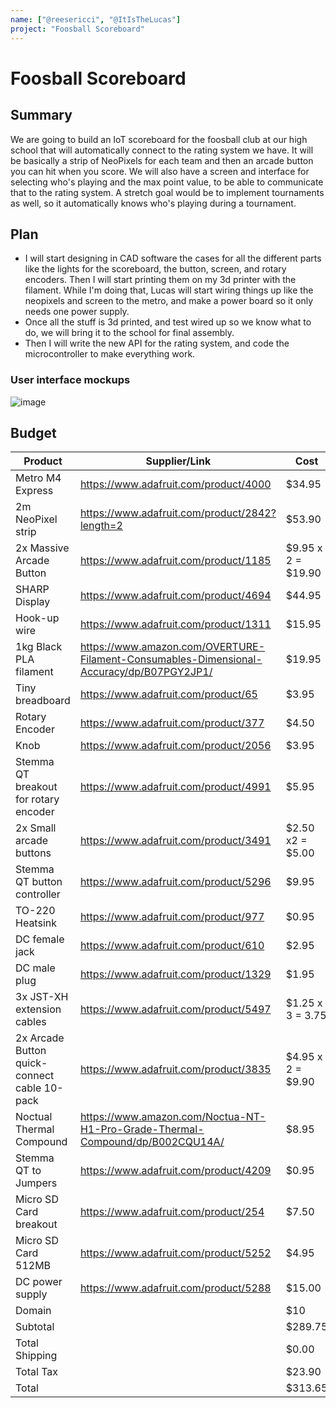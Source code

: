 ```yaml
---
name: ["@reesericci", "@ItIsTheLucas"]
project: "Foosball Scoreboard"
---
```


# Foosball Scoreboard

## Summary

We are going to build an IoT scoreboard for the foosball club at our high school that will automatically connect to the rating system we have. It will be basically a strip of NeoPixels for each team and then an arcade button you can hit when you score. We will also have a screen and interface for selecting who's playing and the max point value, to be able to communicate that to the rating system. A stretch goal would be to implement tournaments as well, so it automatically knows who's playing during a tournament.

## Plan

- I will start designing in CAD software the cases for all the different parts like the lights for the scoreboard, the button, screen, and rotary encoders. Then I will start printing them on my 3d printer with the filament. While I'm doing that, Lucas will start wiring things up like the neopixels and screen to the metro, and make a power board so it only needs one power supply.
- Once all the stuff is 3d printed, and test wired up so we know what to do, we will bring it to the school for final assembly.
- Then I will write the new API for the rating system, and code the microcontroller to make everything work.

### User interface mockups
![image](https://user-images.githubusercontent.com/19589006/212565372-3a674f2f-6224-4938-bd32-59bc7ffc7b55.png)


## Budget

| Product         | Supplier/Link                         | Cost   |
| --------------- | ------------------------------------- | ------ |
| Metro M4 Express | https://www.adafruit.com/product/4000 | $34.95 |
| 2m NeoPixel strip | https://www.adafruit.com/product/2842?length=2 | $53.90  |
| 2x Massive Arcade Button | https://www.adafruit.com/product/1185 | $9.95 x 2 = $19.90 |
| SHARP Display | https://www.adafruit.com/product/4694 | $44.95 |
| Hook-up wire | https://www.adafruit.com/product/1311 | $15.95 |
| 1kg Black PLA filament | https://www.amazon.com/OVERTURE-Filament-Consumables-Dimensional-Accuracy/dp/B07PGY2JP1/ | $19.95 |
| Tiny breadboard | https://www.adafruit.com/product/65 | $3.95 |
| Rotary Encoder | https://www.adafruit.com/product/377 | $4.50 |
| Knob | https://www.adafruit.com/product/2056 | $3.95 |
| Stemma QT breakout for rotary encoder | https://www.adafruit.com/product/4991 | $5.95 |
| 2x Small arcade buttons | https://www.adafruit.com/product/3491 | $2.50 x2 = $5.00 |
| Stemma QT button controller | https://www.adafruit.com/product/5296 | $9.95 |
| TO-220 Heatsink | https://www.adafruit.com/product/977 | $0.95 |
| DC female jack | https://www.adafruit.com/product/610 | $2.95 |
| DC male plug | https://www.adafruit.com/product/1329 | $1.95 | 
| 3x JST-XH extension cables | https://www.adafruit.com/product/5497 | $1.25 x 3 = 3.75 |
| 2x Arcade Button quick-connect cable 10-pack | https://www.adafruit.com/product/3835 | $4.95 x 2 = $9.90 |
| Noctual Thermal Compound | https://www.amazon.com/Noctua-NT-H1-Pro-Grade-Thermal-Compound/dp/B002CQU14A/ | $8.95 |
| Stemma QT to Jumpers | https://www.adafruit.com/product/4209 | $0.95 |
| Micro SD Card breakout | https://www.adafruit.com/product/254 | $7.50 |
| Micro SD Card 512MB | https://www.adafruit.com/product/5252 | $4.95 |
| DC power supply | https://www.adafruit.com/product/5288 | $15.00 |
| Domain | | $10 |
| Subtotal | | $289.75 |
| Total Shipping  | | $0.00 |
| Total Tax | | $23.90 |
| Total           |                                       | $313.65 |
